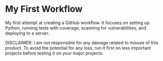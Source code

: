 # My First Workflow

My first attempt at creating a GitHub workflow. It focuses on setting up Python, running tests with coverage, scanning for vulnerabilities, and deploying to a server.

DISCLAIMER: I am not responsible for any damage related to misuse of this product. To avoid the potential for any loss, run it first on less important projects before testing it on your major projects.

